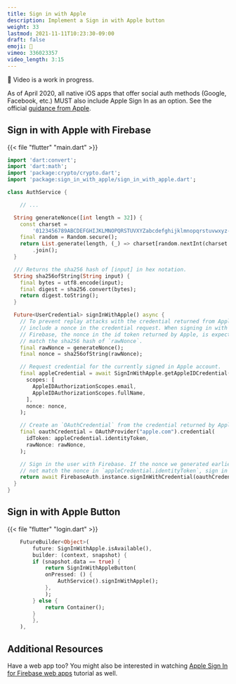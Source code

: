 ```yaml
---
title: Sign in with Apple
description: Implement a Sign in with Apple button
weight: 33
lastmod: 2021-11-11T10:23:30-09:00
draft: false
emoji: 🍎
vimeo: 336023357
video_length: 3:15
---
```


🚨 Video is a work in progress.

As of April 2020, all native iOS apps that offer social auth methods (Google, Facebook, etc.) MUST also include Apple Sign In as an option. See the official [guidance from Apple](https://developer.apple.com/app-store/review/guidelines/#sign-in-with-apple). 

## Sign in with Apple with Firebase

{{< file "flutter" "main.dart" >}}
```dart
import 'dart:convert';
import 'dart:math';
import 'package:crypto/crypto.dart';
import 'package:sign_in_with_apple/sign_in_with_apple.dart';

class AuthService {

    // ...

  String generateNonce([int length = 32]) {
    const charset =
        '0123456789ABCDEFGHIJKLMNOPQRSTUVXYZabcdefghijklmnopqrstuvwxyz-._';
    final random = Random.secure();
    return List.generate(length, (_) => charset[random.nextInt(charset.length)])
        .join();
  }

  /// Returns the sha256 hash of [input] in hex notation.
  String sha256ofString(String input) {
    final bytes = utf8.encode(input);
    final digest = sha256.convert(bytes);
    return digest.toString();
  }

  Future<UserCredential> signInWithApple() async {
    // To prevent replay attacks with the credential returned from Apple, we
    // include a nonce in the credential request. When signing in with
    // Firebase, the nonce in the id token returned by Apple, is expected to
    // match the sha256 hash of `rawNonce`.
    final rawNonce = generateNonce();
    final nonce = sha256ofString(rawNonce);

    // Request credential for the currently signed in Apple account.
    final appleCredential = await SignInWithApple.getAppleIDCredential(
      scopes: [
        AppleIDAuthorizationScopes.email,
        AppleIDAuthorizationScopes.fullName,
      ],
      nonce: nonce,
    );

    // Create an `OAuthCredential` from the credential returned by Apple.
    final oauthCredential = OAuthProvider("apple.com").credential(
      idToken: appleCredential.identityToken,
      rawNonce: rawNonce,
    );

    // Sign in the user with Firebase. If the nonce we generated earlier does
    // not match the nonce in `appleCredential.identityToken`, sign in will fail.
    return await FirebaseAuth.instance.signInWithCredential(oauthCredential);
  }
}
```

## Sign in with Apple Button

{{< file "flutter" "login.dart" >}}
```dart
    FutureBuilder<Object>(
        future: SignInWithApple.isAvailable(),
        builder: (context, snapshot) {
        if (snapshot.data == true) {
            return SignInWithAppleButton(
            onPressed: () {
                AuthService().signInWithApple();
            },
            );
        } else {
            return Container();
        }
        },
    ),
```


## Additional Resources

Have a web app too? You might also be interested in watching [Apple Sign In for Firebase web apps](https://fireship.io/lessons/apple-signin-with-firebase-tutorial/) tutorial as well.
